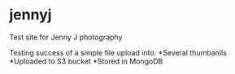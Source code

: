 jennyj
======

Test site for Jenny J photography

Testing success of a simple file upload into:
*Several thumbanils
*Uploaded to S3 bucket
*Stored in MongoDB
